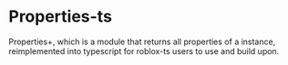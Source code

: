 # Properties-ts
Properties+, which is a module that returns all properties of a instance, reimplemented into typescript for roblox-ts users to use and build upon.
